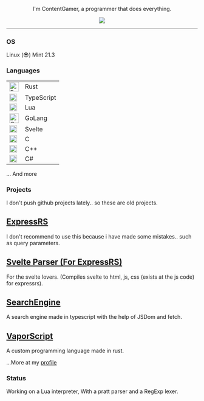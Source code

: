 <p align="center">I'm ContentGamer, a programmer that does everything.</p>

<p align="center">
  <a href="https://youtube.com/@realcontentgamer?sub_confirmation=1">
    <img src="https://img.shields.io/youtube/channel/subscribers/UClIg7IopwBXxeqwrRwhdw1A?style=for-the-badge" />
  </a>
</p>

<hr />

### OS

Linux (😎) Mint 21.3

### Languages

<table>
    <tr>
        <td><img src="https://upload.wikimedia.org/wikipedia/commons/0/0f/Original_Ferris.svg" width="25" alt="Rust" /></td>
        <td>Rust</td>
    </tr>
    <tr>
        <td><img src="https://upload.wikimedia.org/wikipedia/commons/4/4c/Typescript_logo_2020.svg" width="20" alt="TypeScript" /></td>
        <td>TypeScript</td>
    </tr>
    <tr>
        <td><img src="https://upload.wikimedia.org/wikipedia/commons/c/cf/Lua-Logo.svg" width="20" alt="Lua" /></td>
        <td>Lua</td>
    </tr>
    <tr>
        <td><img src="https://www.logo.wine/a/logo/Go_(programming_language)/Go_(programming_language)-Logo.wine.svg" width="25" alt="GoLang" /></td>
        <td>GoLang</td>
    </tr>
    <tr>
        <td><img src="https://upload.wikimedia.org/wikipedia/commons/1/1b/Svelte_Logo.svg" width="20" alt="Svelte" /></td>
        <td>Svelte</td>
    </tr>
    <tr>
        <td><img src="https://upload.wikimedia.org/wikipedia/commons/1/18/C_Programming_Language.svg" width="20" alt="C" /></td>
        <td>C</td>
    </tr>
    <tr>
        <td><img src="https://upload.wikimedia.org/wikipedia/commons/1/18/ISO_C%2B%2B_Logo.svg" width="20" alt="C++" /></td>
        <td>C++</td>
    </tr>
    <tr>
        <td><img src="https://seeklogo.com/images/C/c-sharp-c-logo-02F17714BA-seeklogo.com.png" width="20" alt="C#" /></td>
        <td>C#</td>
    </tr>
</table>

<p>... And more</p>

### Projects
I don't push github projects lately.. so these are old projects.

## [ExpressRS](https://crates.io/crates/expressrs)
I don't recommend to use this because i have made some mistakes.. such as query parameters.

## [Svelte Parser (For ExpressRS)](https://github.com/ContentGamer/svelte-parser)
For the svelte lovers. (Compiles svelte to html, js, css (exists at the js code) for expressrs).

## [SearchEngine](https://github.com/ContentGamer/searchengine)
A search engine made in typescript with the help of JSDom and fetch.

## [VaporScript](https://github.com/ContentGamer/vaporscript)
A custom programming language made in rust.

...More at my [profile](https://github.com/ContentGamer)

### Status

Working on a Lua interpreter, With a pratt parser and a RegExp lexer.
